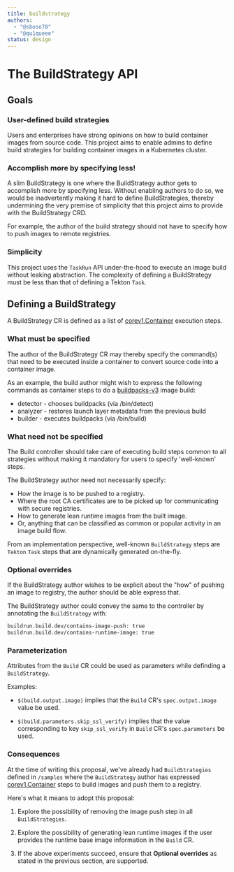 ```yaml
---
title: buildstrategy
authors:
  - "@sbose78"
  - "@qu1queee"
status: design
---
```


# The BuildStrategy API

## Goals

### User-defined build strategies

Users and enterprises have strong opinions on how to build container images from source code.
This project aims to enable admins to define build strategies for building container images in a Kubernetes cluster.

### Accomplish more by specifying less!

A slim BuildStrategy is one where the BuildStrategy author gets to accomplish more by specifying less. Without enabling authors to do so,
we would be inadvertently making it hard to define BuildStrategies, thereby undermining the very premise of simplicity that this project  aims to provide with the BuildStrategy CRD.

For example, the author of the build strategy should not have to specify how to push images to remote registries.

### Simplicity

This project uses the `TaskRun` API under-the-hood to execute an image build without leaking abstraction. The complexity of defining
a BuildStrategy must be less than that of defining a Tekton `Task`.

## Defining a BuildStrategy

A BuildStrategy CR is defined as a list of [corev1.Container](https://kubernetes.io/docs/reference/generated/kubernetes-api/v1.11/#container-v1-core)
execution steps.

### What must be specified

The author of the BuildStrategy CR may thereby specify the command(s) that need to be executed inside a container to convert source code
into a container image.

As an example, the build author might wish to express the following commands as container steps to do a [buildpacks-v3](https://github.com/buildpacks/lifecycle) image build:

* detector - chooses buildpacks (via /bin/detect)
* analyzer - restores launch layer metadata from the previous build
* builder - executes buildpacks (via /bin/build)

### What need not be specified

The Build controller should take care of executing build steps common to all strategies without making it mandatory
for users to specify 'well-known' steps.

The BuildStrategy author need not necessarily specify:

* How the image is to be pushed to a registry.
* Where the root CA certificates are to be picked up for communicating with secure registries.
* How to generate lean runtime images from the built image.
* Or, anything that can be classified as common or popular activity in an image build flow.

From an implementation perspective, well-known `BuildStrategy` steps are `Tekton` `Task` steps that are dynamically generated on-the-fly.

### Optional overrides

If the BuildStrategy author wishes to be explicit about the "how" of pushing an image to registry, the author should be able
express that.

The BuildStrategy author could convey the same to the controller by annotating the `BuildStrategy` with:

 ```sh
 buildrun.build.dev/contains-image-push: true
 buildrun.build.dev/contains-runtime-image: true
 ```

### Parameterization

Attributes from the `Build` CR could be used as parameters while definding a `BuildStrategy`.

Examples:

* `$(build.output.image)` implies that the `Build` CR's `spec.output.image` value be used.

* `$(build.parameters.skip_ssl_verify)` implies that the value corresponding to key `skip_ssl_verify` in `Build` CR's `spec.parameters` be used.

### Consequences

At the time of writing this proposal, we've already had `BuildStrategies` defined in `/samples` where the `BuildStrategy` author has expressed [corev1.Container](https://kubernetes.io/docs/reference/generated/kubernetes-api/v1.11/) steps to build images and push them to a registry.

Here's what it means to adopt this proposal:

1. Explore the possibility of removing the image push step in all `BuildStrategies`.  

2. Explore the possibility of generating lean runtime images if the user provides the runtime base image information in the `Build` CR.

3. If the above experiments succeed, ensure that **Optional overrides** as stated in the previous section, are supported.
